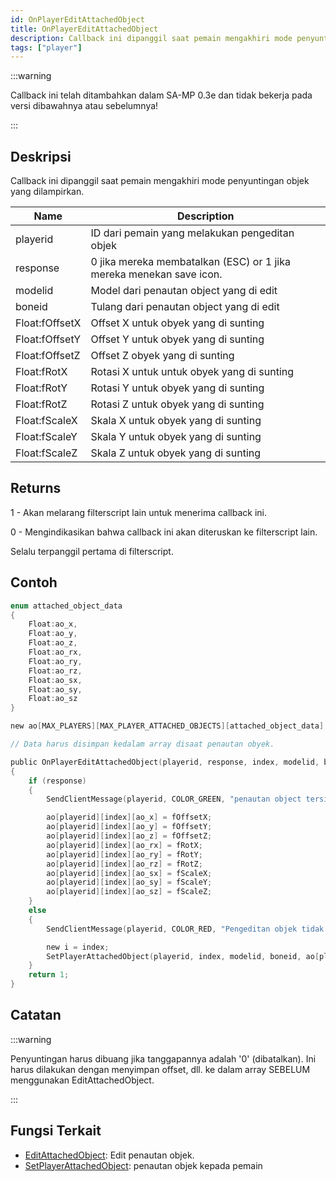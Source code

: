 ```yaml
---
id: OnPlayerEditAttachedObject
title: OnPlayerEditAttachedObject
description: Callback ini dipanggil saat pemain mengakhiri mode penyuntingan objek yang dilampirkan.
tags: ["player"]
---
```


:::warning

Callback ini telah ditambahkan dalam SA-MP 0.3e dan tidak bekerja pada versi dibawahnya atau sebelumnya!

:::

## Deskripsi

Callback ini dipanggil saat pemain mengakhiri mode penyuntingan objek yang dilampirkan.

| Name           | Description                                                         |
| -------------- | --------------------------------------------------------------------|
| playerid       | ID dari pemain yang melakukan pengeditan objek                      |
| response       | 0 jika mereka membatalkan (ESC) or 1 jika mereka menekan save icon. |
| modelid        | Model dari penautan object yang di edit                             |
| boneid         | Tulang dari penautan object yang di edit                            |
| Float:fOffsetX | Offset X untuk obyek yang di sunting                                |
| Float:fOffsetY | Offset Y untuk obyek yang di sunting                                |
| Float:fOffsetZ | Offset Z obyek yang di sunting                                      |
| Float:fRotX    | Rotasi X untuk untuk obyek yang di sunting                          |
| Float:fRotY    | Rotasi Y untuk obyek yang di sunting                                |
| Float:fRotZ    | Rotasi Z untuk obyek yang di sunting                                |
| Float:fScaleX  | Skala X untuk obyek yang di sunting                                 |
| Float:fScaleY  | Skala Y untuk obyek yang di sunting                                 |
| Float:fScaleZ  | Skala Z untuk obyek yang di sunting                                 |

## Returns

1 - Akan melarang filterscript lain untuk menerima callback ini.

0 - Mengindikasikan bahwa callback ini akan diteruskan ke filterscript lain.

Selalu terpanggil pertama di filterscript.
## Contoh

```c
enum attached_object_data
{
    Float:ao_x,
    Float:ao_y,
    Float:ao_z,
    Float:ao_rx,
    Float:ao_ry,
    Float:ao_rz,
    Float:ao_sx,
    Float:ao_sy,
    Float:ao_sz
}

new ao[MAX_PLAYERS][MAX_PLAYER_ATTACHED_OBJECTS][attached_object_data];

// Data harus disimpan kedalam array disaat penautan obyek.

public OnPlayerEditAttachedObject(playerid, response, index, modelid, boneid, Float:fOffsetX, Float:fOffsetY, Float:fOffsetZ, Float:fRotX, Float:fRotY, Float:fRotZ, Float:fScaleX, Float:fScaleY, Float:fScaleZ)
{
    if (response)
    {
        SendClientMessage(playerid, COLOR_GREEN, "penautan object tersimpan.");

        ao[playerid][index][ao_x] = fOffsetX;
        ao[playerid][index][ao_y] = fOffsetY;
        ao[playerid][index][ao_z] = fOffsetZ;
        ao[playerid][index][ao_rx] = fRotX;
        ao[playerid][index][ao_ry] = fRotY;
        ao[playerid][index][ao_rz] = fRotZ;
        ao[playerid][index][ao_sx] = fScaleX;
        ao[playerid][index][ao_sy] = fScaleY;
        ao[playerid][index][ao_sz] = fScaleZ;
    }
    else
    {
        SendClientMessage(playerid, COLOR_RED, "Pengeditan objek tidak disimpan.");

        new i = index;
        SetPlayerAttachedObject(playerid, index, modelid, boneid, ao[playerid][i][ao_x], ao[playerid][i][ao_y], ao[playerid][i][ao_z], ao[playerid][i][ao_rx], ao[playerid][i][ao_ry], ao[playerid][i][ao_rz], ao[playerid][i][ao_sx], ao[playerid][i][ao_sy], ao[playerid][i][ao_sz]);
    }
    return 1;
}
```

## Catatan

:::warning

Penyuntingan harus dibuang jika tanggapannya adalah '0' (dibatalkan). Ini harus dilakukan dengan menyimpan offset, dll. ke dalam array SEBELUM menggunakan EditAttachedObject.

:::

## Fungsi Terkait

- [EditAttachedObject](../functions/EditAttachedObject.md): Edit penautan objek.
- [SetPlayerAttachedObject](../functions/SetPlayerAttachedObject.md): penautan objek kepada pemain
